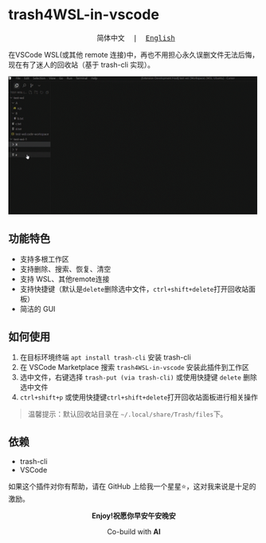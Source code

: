 # trash4WSL-in-vscode
<pre align="center"> 简体中文  |  <a href="https://github.com/2bitbit/trash4wsl-in-vscode/blob/main/docs/README_en.md">English</a></pre>
在VSCode WSL(或其他 remote 连接)中，再也不用担心永久误删文件无法后悔，现在有了迷人的回收站（基于 trash-cli 实现）。

<img src="./trash4wsl-demo.gif" alt="demo" width="500" height="auto">

## 功能特色
- 支持多根工作区
- 支持删除、搜索、恢复、清空
- 支持 WSL、其他remote连接
- 支持快捷键（默认是`delete`删除选中文件，`ctrl+shift+delete`打开回收站面板）
- 简洁的 GUI

## 如何使用
1. 在目标环境终端 `apt install trash-cli` 安装 trash-cli
2. 在 VSCode Marketplace 搜索 `trash4WSL-in-vscode` 安装此插件到工作区
3. 选中文件，右键选择 `trash-put (via trash-cli)` 或使用快捷键 `delete` 删除选中文件
4. `ctrl+shift+p` 或使用快捷键`ctrl+shift+delete`打开回收站面板进行相关操作

>温馨提示：默认回收站目录在 `~/.local/share/Trash/files`下。

## 依赖
- trash-cli
- VSCode


如果这个插件对你有帮助，请在 GitHub 上给我一个星星⭐，这对我来说是十足的激励。
<p align="center"><strong>Enjoy!祝愿你早安午安晚安</strong></p>
<p align="center">Co-build with <strong>AI</strong></p>
